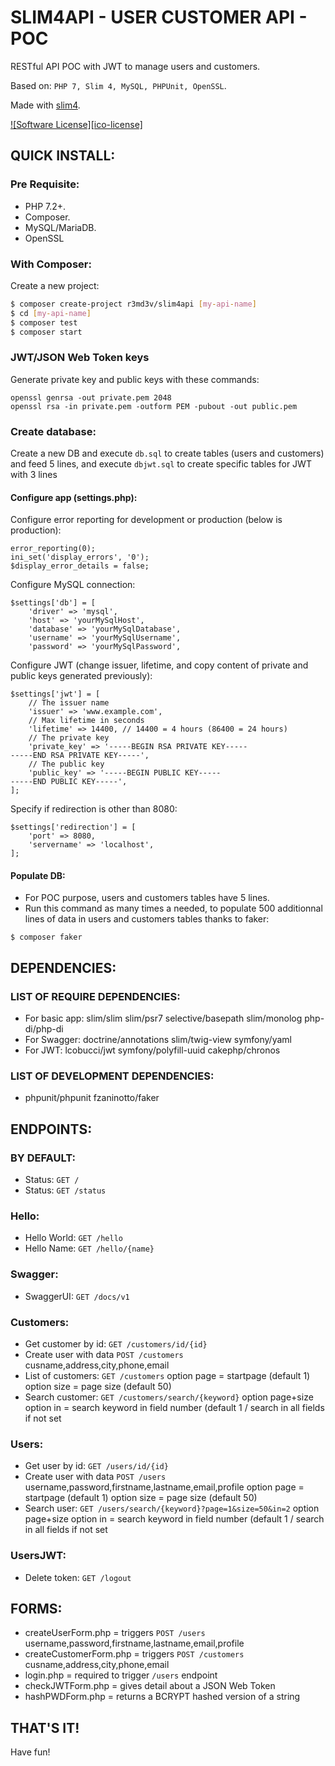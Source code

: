 # SLIM4API - USER CUSTOMER API - POC

RESTful API POC with JWT to manage users and customers.

Based on: `PHP 7, Slim 4, MySQL, PHPUnit, OpenSSL`.

Made with [slim4](https://github.com/slimphp/Slim).

[![Software License][ico-license]](LICENSE.md)


## QUICK INSTALL:

### Pre Requisite:

- PHP 7.2+.
- Composer.
- MySQL/MariaDB.
- OpenSSL


### With Composer:

Create a new project:
```bash
$ composer create-project r3md3v/slim4api [my-api-name]
$ cd [my-api-name]
$ composer test
$ composer start
```


### JWT/JSON Web Token keys

Generate private key and public keys with these commands:
```
openssl genrsa -out private.pem 2048
openssl rsa -in private.pem -outform PEM -pubout -out public.pem
```


### Create database:

Create a new DB and execute `db.sql` to create tables (users and customers) and feed 5 lines, and execute `dbjwt.sql` to create specific tables for JWT with 3 lines


#### Configure app (settings.php):

Configure error reporting for development or production (below is production):
```
error_reporting(0);
ini_set('display_errors', '0');
$display_error_details = false;
```

Configure MySQL connection:
```
$settings['db'] = [
	'driver' => 'mysql',
	'host' => 'yourMySqlHost',
	'database' => 'yourMySqlDatabase',
	'username' => 'yourMySqlUsername',
	'password' => 'yourMySqlPassword',
```

Configure JWT  (change issuer, lifetime, and copy content of private and public keys generated previously):
```
$settings['jwt'] = [
    // The issuer name
    'issuer' => 'www.example.com',
    // Max lifetime in seconds
    'lifetime' => 14400, // 14400 = 4 hours (86400 = 24 hours)
    // The private key
    'private_key' => '-----BEGIN RSA PRIVATE KEY-----
-----END RSA PRIVATE KEY-----',
    // The public key
    'public_key' => '-----BEGIN PUBLIC KEY-----
-----END PUBLIC KEY-----',
];

```
Specify if redirection is other than 8080:
```
$settings['redirection'] = [
    'port' => 8080,
    'servername' => 'localhost',
];
```


#### Populate DB:

- For POC purpose, users and customers tables have 5 lines.
- Run this command as many times a needed, to populate 500 additionnal lines of data in users and customers tables thanks to faker:
```
$ composer faker
```


## DEPENDENCIES:

### LIST OF REQUIRE DEPENDENCIES:

- For basic app: slim/slim slim/psr7 selective/basepath slim/monolog php-di/php-di
- For Swagger: doctrine/annotations slim/twig-view symfony/yaml
- For JWT: lcobucci/jwt symfony/polyfill-uuid cakephp/chronos


### LIST OF DEVELOPMENT DEPENDENCIES:

- phpunit/phpunit fzaninotto/faker


## ENDPOINTS:

### BY DEFAULT:

- Status: `GET /`
- Status: `GET /status`

### Hello:
- Hello World: `GET /hello`
- Hello Name: `GET /hello/{name}`

### Swagger:
- SwaggerUI: `GET /docs/v1`

### Customers:
- Get customer by id: `GET /customers/id/{id}`
- Create user with data `POST /customers` cusname,address,city,phone,email
- List of customers: `GET /customers`
	option page = startpage (default 1)
	option size = page size (default 50)
- Search customer: `GET /customers/search/{keyword}`
	option page+size
	option in = search keyword in field number (default 1 / search in all fields if not set

### Users:
- Get user by id: `GET /users/id/{id}`
- Create user with data `POST /users` username,password,firstname,lastname,email,profile
	option page = startpage (default 1)
	option size = page size (default 50)
- Search user: `GET /users/search/{keyword}?page=1&size=50&in=2`
	option page+size
	option in = search keyword in field number (default 1 / search in all fields if not set

### UsersJWT:
- Delete token: `GET /logout`


## FORMS:

- createUserForm.php = triggers `POST /users` username,password,firstname,lastname,email,profile 
- createCustomerForm.php = triggers `POST /customers` cusname,address,city,phone,email
- login.php = required to trigger `/users` endpoint
- checkJWTForm.php = gives detail about a JSON Web Token
- hashPWDForm.php = returns a BCRYPT hashed version of a string


## THAT'S IT!

Have fun!
